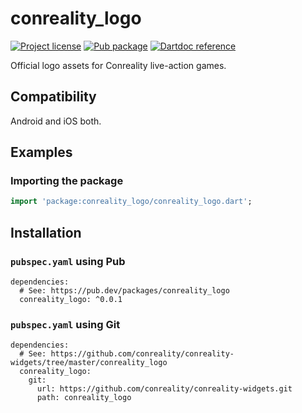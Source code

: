 conreality_logo
===============

[![Project license](https://img.shields.io/badge/license-Public%20Domain-blue.svg)](https://unlicense.org)
[![Pub package](https://img.shields.io/pub/v/conreality_logo.svg)](https://pub.dev/packages/conreality_logo)
[![Dartdoc reference](https://img.shields.io/badge/dartdoc-reference-blue.svg)](https://pub.dev/documentation/conreality_logo/latest/)

Official logo assets for Conreality live-action games.

Compatibility
-------------

Android and iOS both.

Examples
--------

### Importing the package

```dart
import 'package:conreality_logo/conreality_logo.dart';
```

Installation
------------

### `pubspec.yaml` using Pub

    dependencies:
      # See: https://pub.dev/packages/conreality_logo
      conreality_logo: ^0.0.1

### `pubspec.yaml` using Git

    dependencies:
      # See: https://github.com/conreality/conreality-widgets/tree/master/conreality_logo
      conreality_logo:
        git:
          url: https://github.com/conreality/conreality-widgets.git
          path: conreality_logo
